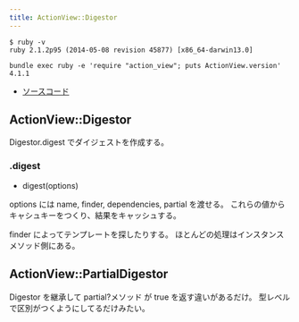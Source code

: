 ```yaml
---
title: ActionView::Digestor
---
```


```
$ ruby -v
ruby 2.1.2p95 (2014-05-08 revision 45877) [x86_64-darwin13.0]
```

```
bundle exec ruby -e 'require "action_view"; puts ActionView.version'
4.1.1
```

* [ソースコード](https://github.com/rails/rails/blob/v4.1.0/actionview/lib/action_view/digestor.rb)

ActionView::Digestor
--------------------------------------------------------------------------------

Digestor.digest でダイジェストを作成する。

### .digest

* digest(options)

options には name, finder, dependencies, partial を渡せる。
これらの値からキャシュキーをつくり、結果をキャッシュする。

finder によってテンプレートを探したりする。
ほとんどの処理はインスタンスメソッド側にある。


ActionView::PartialDigestor
--------------------------------------------------------------------------------

Digestor を継承して partial?メソッド が true を返す違いがあるだけ。
型レベルで区別がつくようにしてるだけみたい。
